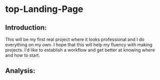 # top-Landing-Page

## Introduction:

This will be my first real project where it looks professional and I do everything on my own. I hope that this will help my fluency with making projects. I'd like to establish a workflow and get better at knowing where and how to start.

## Analysis:

